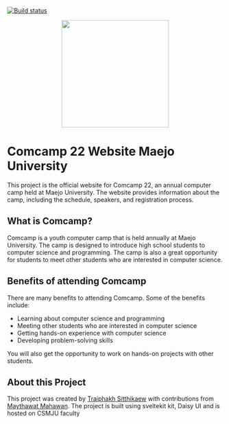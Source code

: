 [![Build status](https://github.com/moking55/csmju-comcamp-22nd-promote/actions/workflows/main.yml/badge.svg?branch=main)](https://github.com/moking55/csmju-comcamp-22nd-promote/actions/workflows/main.yml)

<center>
<img src='https://cdn.discordapp.com/attachments/1038649242278965248/1180267703588634748/comcamp-22nd-logo.png?ex=657cccf4&is=656a57f4&hm=4bb4f4be0e390991288cad50b3a2cbd9ea6d0d571db9677d143c9bce2826ac71&' height='250px'>
</center>

# Comcamp 22 Website Maejo University
This project is the official website for Comcamp 22, an annual computer camp held at Maejo University. The website provides information about the camp, including the schedule, speakers, and registration process.

## What is Comcamp?
Comcamp is a youth computer camp that is held annually at Maejo University. The camp is designed to introduce high school students to computer science and programming. The camp is also a great opportunity for students to meet other students who are interested in computer science.

## Benefits of attending Comcamp
There are many benefits to attending Comcamp. Some of the benefits include:

- Learning about computer science and programming
- Meeting other students who are interested in computer science
- Getting hands-on experience with computer science
- Developing problem-solving skills

You will also get the opportunity to work on hands-on projects with other students.

## About this Project
This project was created by [Traiphakh Sitthikaew](https://github.com/textures1245) with contributions from [Maythawat Mahawan](https://github.com/textures1245). The project is built using sveltekit kit, Daisy UI and is hosted on CSMJU faculty